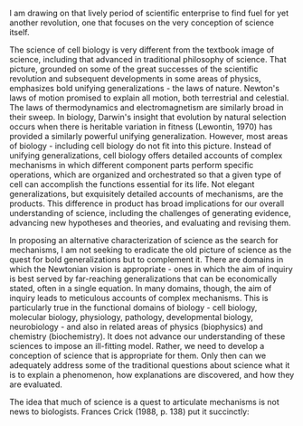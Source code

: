I am drawing on that lively period of scientific enterprise to find fuel for yet another revolution, one that focuses on the very conception of science itself.

The science of cell biology is very different from the textbook image of science, including that advanced in traditional philosophy of science. That picture, grounded on some of the great successes of the scientific revolution and subsequent developments in some areas of physics, emphasizes bold unifying generalizations - the laws of nature. Newton's laws of motion promised to explain all motion, both terrestrial and celestial. The laws of thermodynamics and electromagnetism are similarly broad in their sweep. In biology, Darwin's insight that evolution by natural selection occurs when there is heritable variation in fitness (Lewontin, 1970) has provided a similarly powerful unifying generalization. However, most areas of biology - including cell biology do not fit into this picture. Instead of unifying generalizations, cell biology offers detailed accounts of complex mechanisms in which different component parts perform specific operations, which are organized and orchestrated so that a given type of cell can accomplish the functions essential for its life. Not elegant generalizations, but exquisitely detailed accounts of mechanisms, are the products. This difference in product has broad implications for our overall understanding of science, including the challenges of generating evidence, advancing new hypotheses and theories, and evaluating and revising them.

In proposing an alternative characterization of science as the search for mechanisms, I am not seeking to eradicate the old picture of science as the quest for bold generalizations but to complement it. There are domains in which the Newtonian vision is appropriate - ones in which the aim of inquiry is best served by far-reaching generalizations that can be economically stated, often in a single equation. In many domains, though, the aim of inquiry leads to meticulous accounts of complex mechanisms. This is particularly true in the functional domains of biology - cell biology, molecular biology, physiology, pathology, developmental biology, neurobiology - and also in related areas of physics (biophysics) and chemistry (biochemistry). It does not advance our understanding of these sciences to impose an ill-fitting model. Rather, we need to develop a conception of science that is appropriate for them. Only then can we adequately address some of the traditional questions about science what it is to explain a phenomenon, how explanations are discovered, and how they are evaluated.

The idea that much of science is a quest to articulate mechanisms is not news to biologists. Frances Crick (1988, p. 138) put it succinctly: